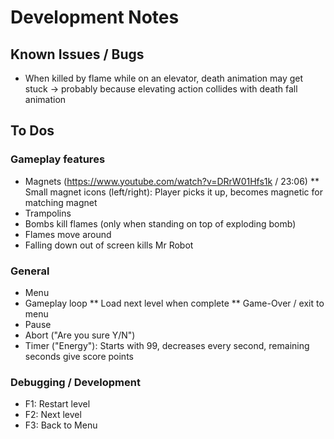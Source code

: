 # Development Notes

## Known Issues / Bugs

* When killed by flame while on an elevator, death animation may get stuck ->
  probably because elevating action collides with death fall animation

## To Dos

### Gameplay features

* Magnets (https://www.youtube.com/watch?v=DRrW01Hfs1k / 23:06)
** Small magnet icons (left/right): Player picks it up, becomes magnetic for matching magnet
* Trampolins
* Bombs kill flames (only when standing on top of exploding bomb)
* Flames move around
* Falling down out of screen kills Mr Robot

### General

* Menu
* Gameplay loop
** Load next level when complete
** Game-Over / exit to menu
* Pause
* Abort ("Are you sure Y/N")
* Timer ("Energy"): Starts with 99, decreases every second, remaining seconds give score points

### Debugging / Development

* F1: Restart level
* F2: Next level
* F3: Back to Menu
